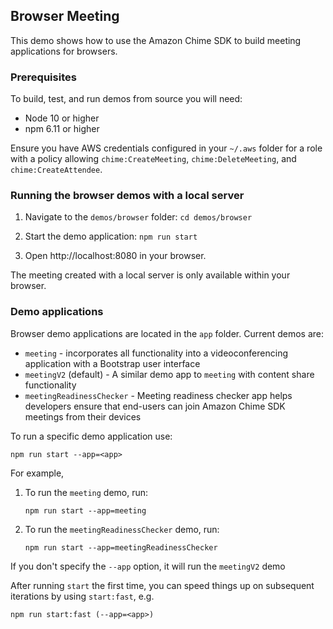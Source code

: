 ## Browser Meeting

This demo shows how to use the Amazon Chime SDK to build meeting applications for browsers.

### Prerequisites

To build, test, and run demos from source you will need:

* Node 10 or higher
* npm 6.11 or higher

Ensure you have AWS credentials configured in your `~/.aws` folder for a
role with a policy allowing `chime:CreateMeeting`, `chime:DeleteMeeting`, and
`chime:CreateAttendee`.

### Running the browser demos with a local server

1. Navigate to the `demos/browser` folder: `cd demos/browser`

2. Start the demo application: `npm run start`

3. Open http://localhost:8080 in your browser.

The meeting created with a local server is only available within your browser.

### Demo applications

Browser demo applications are located in the `app` folder. Current demos are:

* `meeting` - incorporates all functionality into a videoconferencing application with a Bootstrap user interface
* `meetingV2` (default) - A similar demo app to `meeting` with content share functionality
* `meetingReadinessChecker` - Meeting readiness checker app helps developers ensure that end-users can join Amazon Chime SDK meetings from their devices

To run a specific demo application use:

```
npm run start --app=<app>
```

For example, 
1. To run the `meeting` demo, run:
    ```
    npm run start --app=meeting
    ```
2. To run the `meetingReadinessChecker` demo, run:
    ```
    npm run start --app=meetingReadinessChecker
    ```
   
If you don't specify the `--app` option, it will run the `meetingV2` demo

After running `start` the first time, you can speed things up on subsequent iterations by using `start:fast`, e.g.

```
npm run start:fast (--app=<app>)
```
